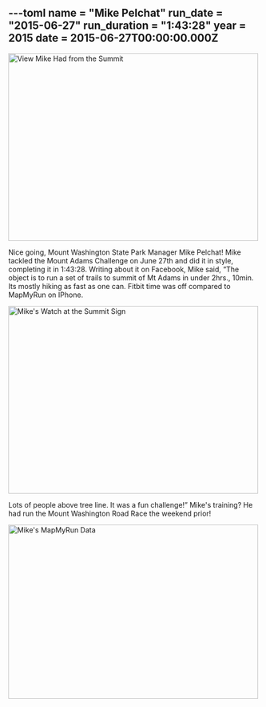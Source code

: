 ---toml
name = "Mike Pelchat"
run_date = "2015-06-27"
run_duration = "1:43:28"
year = 2015
date = 2015-06-27T00:00:00.000Z
---
<img src="/assets/images/uploads/pelchat-view.jpg" alt="View Mike Had from the Summit" width="500" height="375">

Nice going, Mount Washington State Park Manager Mike Pelchat! Mike tackled the Mount Adams Challenge on June 27th and did it in style, completing it in 1:43:28. Writing about it on Facebook, Mike said, “The object is to run a set of trails to summit of Mt Adams in under 2hrs., 10min. Its mostly hiking as fast as one can. Fitbit time was off compared to MapMyRun on IPhone.

<img src="/assets/images/uploads/pelchat-watch.jpg" alt="Mike's Watch at the Summit Sign" width="500" height="375">

Lots of people above tree line. It was a fun challenge!” Mike's training? He had run the Mount Washington Road Race the weekend prior!

<img src="/assets/images/uploads/pelchat-map-my-run.jpg" alt="Mike's MapMyRun Data" width="500" height="348">


